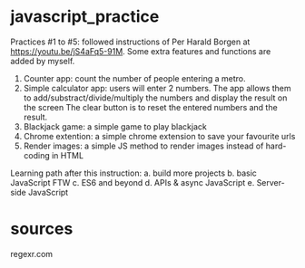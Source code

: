 # javascript_practice

Practices #1 to #5: followed instructions of Per Harald Borgen at https://youtu.be/jS4aFq5-91M. Some extra features and functions are added by myself.

1. Counter app: count the number of people entering a metro.
2. Simple calculator app: users will enter 2 numbers. The app allows them to add/substract/divide/multiply the numbers and display the result on the screen The clear button is to reset the entered numbers and the result.
3. Blackjack game: a simple game to play blackjack
4. Chrome extention: a simple chrome extension to save your favourite urls
5. Render images: a simple JS method to render images instead of hard-coding in HTML

Learning path after this instruction:
a. build more projects
b. basic JavaScript FTW
c. ES6 and beyond
d. APIs & async JavaScript
e. Server-side JavaScript

# sources

regexr.com
